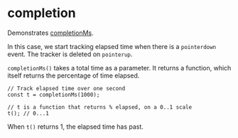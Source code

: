 # completion

Demonstrates
[completionMs](https://clinth.github.io/ixfx/functions/Flow.completionMs.html).

In this case, we start tracking elapsed time when there is a `pointerdown`
event. The tracker is deleted on `pointerup`.

`completionMs()` takes a total time as a parameter. It returns a function, which
itself returns the percentage of time elapsed.

```
// Track elapsed time over one second
const t = completionMs(1000);

// t is a function that returns % elapsed, on a 0..1 scale
t(); // 0...1
```

When `t()` returns 1, the elapsed time has past.
